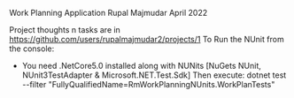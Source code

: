 Work Planning Application
Rupal Majmudar April 2022

Project thoughts n tasks are in https://github.com/users/rupalmajmudar2/projects/1
To Run the NUnit from the console:
- You need .NetCore5.0 installed along with NUNits [NuGets NUnit, NUnit3TestAdapter & Microsoft.NET.Test.Sdk]
Then execute:
dotnet test --filter "FullyQualifiedName=RmWorkPlanningNUnits.WorkPlanTests"
